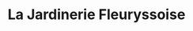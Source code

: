 ---
title: "La Jardinerie Fleuryssoise"
url: /fleury-les-aubrais/la-jardinerie-fleuryssoise/
shop: fleuriste
---